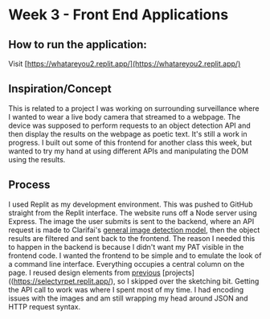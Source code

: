 # Week 3 - Front End Applications

## How to run the application:

Visit [https://whatareyou2.replit.app/](https://whatareyou2.replit.app/)

## Inspiration/Concept

This is related to a project I was working on surrounding surveillance where I wanted to wear a live body camera that streamed to a webpage. The device was supposed to perform requests to an object detection API and then display the results on the webpage as poetic text.
It's still a work in progress. I built out some of this frontend for another class this week, but wanted to try my hand at using different APIs and manipulating the DOM using the results.

## Process

I used Replit as my development environment. This was pushed to GitHub straight from the Replit interface. The website runs off a Node server using Express. The image the user submits is sent to the backend, where an API request is made to Clarifai's [general image detection model](https://clarifai.com/clarifai/main/models/general-image-detection), then the object results are filtered and sent back to the frontend.
The reason I needed this to happen in the backend is because I didn't want my PAT visible in the frontend code. I wanted the frontend to be simple and to emulate the look of a command line interface. Everything occupies a central column on the page. I reused design elements from [previous](https://sillylittlephone.replit.app/) [projects]((https://selectyrpet.replit.app/), so I skipped over the sketching bit.
Getting the API call to work was where I spent most of my time. I had encoding issues with the images and am still wrapping my head around JSON and HTTP request syntax.
